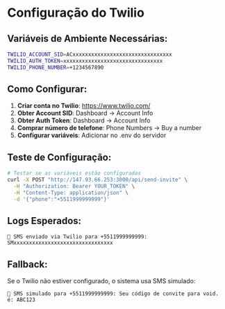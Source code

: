# Configuração do Twilio

## Variáveis de Ambiente Necessárias:

```bash
TWILIO_ACCOUNT_SID=ACxxxxxxxxxxxxxxxxxxxxxxxxxxxxxxxx
TWILIO_AUTH_TOKEN=xxxxxxxxxxxxxxxxxxxxxxxxxxxxxxxx
TWILIO_PHONE_NUMBER=+1234567890
```

## Como Configurar:

1. **Criar conta no Twilio**: https://www.twilio.com/
2. **Obter Account SID**: Dashboard → Account Info
3. **Obter Auth Token**: Dashboard → Account Info
4. **Comprar número de telefone**: Phone Numbers → Buy a number
5. **Configurar variáveis**: Adicionar no .env do servidor

## Teste de Configuração:

```bash
# Testar se as variáveis estão configuradas
curl -X POST "http://147.93.66.253:3000/api/send-invite" \
  -H "Authorization: Bearer YOUR_TOKEN" \
  -H "Content-Type: application/json" \
  -d '{"phone":"+5511999999999"}'
```

## Logs Esperados:

```
📱 SMS enviado via Twilio para +5511999999999: SMxxxxxxxxxxxxxxxxxxxxxxxxxxxxxxxx
```

## Fallback:

Se o Twilio não estiver configurado, o sistema usa SMS simulado:
```
📱 SMS simulado para +5511999999999: Seu código de convite para void. é: ABC123
```
